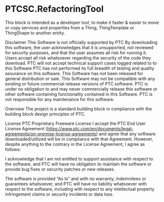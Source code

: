 # PTCSC.RefactoringTool
This block is intended as a developer tool, to make it faster &amp; easier to move or copy services and properties from a Thing, ThingTemplate or ThingShape to another entity.



Disclaimer
This Software is not officially supported by PTC By downloading this software, the user acknowledges that it is unsupported, not reviewed for security purposes, and that the user assumes all risk for running it. Users accept all risk whatsoever regarding the security of the code they download. PTC will not accept technical support cases logged related to to this Software PTC has not performed its full breadth of testing and quality assurance on this software. This Software has not been released for general distribution or sale. This Software may not be compatible with any existing or future commercial release versions of PTC software. PTC is under no obligation to and may never commercially release this software or other software containing functionality contained in this Software. PTC is not responsible for any maintenance for this software.

Overview
The project is a standard building block in compliance with the building block design principles of PTC.

License
PTC Proprietary Freeware License
I accept the PTC End User License Agreement (https://www.ptc.com/en/documents/legal-agreements/on-premise-license-agreements) and agree that any software downloaded/utilized will be in compliance with that Agreement. However, despite anything to the contrary in the License Agreement, I agree as follows:

I acknowledge that I am not entitled to support assistance with respect to the software, and PTC will have no obligation to maintain the software or provide bug fixes or security patches or new releases.

The software is provided “As Is” and with no warranty, indemnitees or guarantees whatsoever, and PTC will have no liability whatsoever with respect to the software, including with respect to any intellectual property infringement claims or security incidents or data loss.
